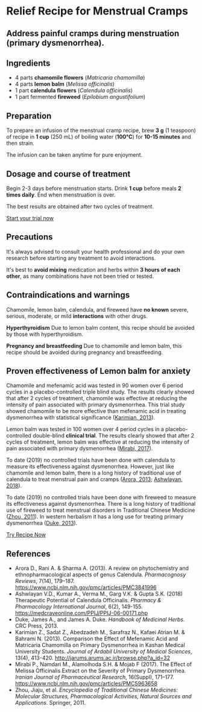 # Relief Recipe for Menstrual Cramps 

## Address painful cramps during menstruation (primary dysmenorrhea).

## Ingredients
- 4 parts **chamomile flowers** (*Matricaria chamomilla*)
- 4 parts **lemon balm** (*Melissa officinalis*)
- 1 part **calendula flowers** (*Calendula officinalis*)
- 1 part fermented **fireweed** (*Epilobium angustifolium*)

## Preparation

To prepare an infusion of the menstrual cramp recipe, brew **3 g** (1 teaspoon) of recipe in **1 cup** (250 mL) of boiling water (**100°C**) for **10-15 minutes** and then strain.

The infusion can be taken anytime for pure enjoyment.

## Dosage and course of treatment

Begin 2-3 days before menstruation starts. Drink **1 cup** before meals **2 times daily**. End when menstruation is over.

The best results are obtained after two cycles of treatment.

[Start your trial now](#todo-add-page-link)

## Precautions

It's always advised to consult your health professional and do your own research before starting any treatment to avoid interactions.

It's best to **avoid mixing** medication and herbs within **3 hours of each other**, as many combinations have not been tried or tested.

## Contraindications and warnings

Chamomile, lemon balm, calendula, and fireweed have **no known** severe, serious, moderate, or mild **interactions** with other drugs.

**Hyperthyroidism** Due to lemon balm content, this recipe should be avoided by those with hyperthyroidism.

**Pregnancy and breastfeeding** Due to chamomile and lemon balm, this recipe should be avoided during pregnancy and breastfeeding.


## Proven effectiveness of Lemon balm for anxiety

Chamomile and mefenamic acid was tested in 90 women over 6 period cycles in a placebo-controlled triple blind study. The results clearly showed that after 2 cycles of treatment, chamomile was effective at reducing the intensity of pain associated with primary dysmenorrhea. This trial study showed chamomile to be more effective than mefenamic acid in treating dysmenorrhea with statistical significance ([Karimian, 2013]).

Lemon balm was tested in 100 women over 4 period cycles in a placebo-controlled double-blind **clinical trial**. The results clearly showed that after 2 cycles of treatment, lemon balm was effective at reducing the intensity of pain associated with primary dysmenorrhea ([Mirabi, 2017]).

To date (2019) no controlled trials have been done with calendula to measure its effectiveness against dysmenorrhea. However, just like chamomile and lemon balm, there is a long history of traditional use of calendula to treat menstrual pain and cramps ([Arora, 2013]; [Ashwlayan, 2018]). 

To date (2019) no controlled trials have been done with fireweed to measure its effectiveness against dysmenorrhea. There is a long history of traditional use of fireweed to treat menstrual disorders in Traditional Chinese Medicine ([Zhou, 2011]). In western herbalism it has a long use for treating primary dysmenorrhea ([Duke, 2013]). 

[Try Recipe Now](#todo-add-page-link)

## References

- Arora D., Rani A. & Sharma A. (2013). A review on phytochemistry and ethnopharmacological aspects of genus Calendula. *Pharmacognosy Reviews*, 7(14), 179–187. https://www.ncbi.nlm.nih.gov/pmc/articles/PMC3841996
- Ashwlayan V.D., Kumar A., Verma M., Garg V.K. & Gupta S.K. (2018) Therapeutic Potential of Calendula Officinalis. *Pharmacy & Pharmacology International Journal*, 6(2), 149-155. https://medcraveonline.com/PPIJ/PPIJ-06-00171.php
- Duke, James A., and James A. Duke. *Handbook of Medicinal Herbs*. CRC Press, 2013.
- Karimian Z., Sadat Z., Abedzadeh M., Sarafraz N., Kafaei Atrian M. & Bahrami N. (2013). Comparison the Effect of Mefenamic Acid and Matricaria Chamomilla on Primary Dysmenorrhea in Kashan Medical University Students. *Journal of Ardabil University of Medical Sciences*, 13(4), 413-420. http://jarums.arums.ac.ir/browse.php?a_id=32
- Mirabi P., Namdari M., Alamolhoda S.H. & Mojab F (2017). The Effect of Melissa Officinalis Extract on the Severity of Primary Dysmenorrhea. *Iranian Journal of Pharmaceutical Research*, 16(Suppl), 171–177. https://www.ncbi.nlm.nih.gov/pmc/articles/PMC5963658
- Zhou, Jiaju, et al. *Encyclopedia of Traditional Chinese Medicines: Molecular Structures, Pharmacological Activities, Natural Sources and Applications*. Springer, 2011. 

[Arora, 2013]: https://www.ncbi.nlm.nih.gov/pmc/articles/PMC3841996 'A review on phytochemistry and ethnopharmacological aspects of genus Calendula'
[Ashwlayan, 2018]: https://medcraveonline.com/PPIJ/PPIJ-06-00171.php 'Therapeutic Potential of Calendula Officinalis'
[Duke, 2013]: https://books.google.nl/books?id=B_XLBQAAQBAJ&pg=PA302&lpg=PA302&dq=epilobium+angustifolium+%22dysmenorrhea%22&source=bl&ots=iNxOKR_31F&sig=ACfU3U0jMeshdHjD8r10Fqg4Kx3s42g_3Q&hl=en&sa=X&ved=2ahUKEwih5_3x97HlAhUJZ1AKHdeXAIwQ6AEwAXoECAgQAQ#v=onepage&q=epilobium%20angustifolium%20%22dysmenorrhea%22&f=false
[Karimian, 2013]: http://jarums.arums.ac.ir/browse.php?a_id=32 'Comparison the Effect of Mefenamic Acid and Matricaria Chamomilla on Primary Dysmenorrhea'
[Mirabi, 2017]: https://www.ncbi.nlm.nih.gov/pmc/articles/PMC5963658 'The Effect of Melissa Officinalis Extract on the Severity of Primary Dysmenorrhea'
[Zhou, 2011]: https://books.google.nl/books?id=ofONXILDKPsC&pg=PA398&lpg=PA398&dq=epilobium+angustifolium+%22dysmenorrhea%22&source=bl&ots=DHd9O1k6Rs&sig=ACfU3U13SDjFXqPqfX5pr3RRYpqBIIdzGA&hl=en&sa=X&ved=2ahUKEwih5_3x97HlAhUJZ1AKHdeXAIwQ6AEwAnoECAkQAQ#v=onepage&q=epilobium%20angustifolium%20%22dysmenorrhea%22&f=false
